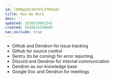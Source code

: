 ```yaml
---
id: lQONqUOX3bFd7L4TMekQ5
title: How We Work
desc: ''
updated: 1636510062341
created: 1630626288000
nav_exclude: true
---
```


- Github and Dendron for issue tracking
- Github for source control
- Sentry (to be coming) for error reporting
- Discord and Dendron for internal communication
- Dendron as our knowledge base
- Google Doc and Dendron for meetings
